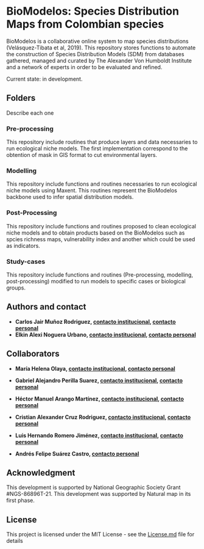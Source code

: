 # BioModelos: Species Distribution Maps from Colombian species

BioModelos is a collaborative online system to map species distributions (Velásquez-Tibata et al, 2019). This repository stores functions to automate the construction of Species Distribution Models (SDM) from databases gathered, managed and curated by The Alexander Von Humboldt Institute and a network of experts in order to be evaluated and refined.

Current state: in development.

## Folders

Describe each one

### Pre-processing
This repository include routines that produce layers and data necessaries to run ecological niche models. The first implementation correspond to the obtention of mask in GIS format to cut environmental layers.

### Modelling
This repository include functions and routines necessaries to run ecological niche models using Maxent. This routines represent the BioModelos backbone used to infer spatial distribution models.

### Post-Processing
This repository include functions and routines proposed to clean ecological niche models and to obtain products based on the BioModelos such as spcies richness maps, vulnerability index and another which could be used as indicators. 

### Study-cases
This repository include functions and routines (Pre-processing, modelling, post-processing) modified to run models to specific cases or biological groups.

## Authors and contact

* **Carlos Jair Muñoz Rodriguez, [contacto institucional](mailto:cmunoz@humboldt.org.co), [contacto personal](mailto:cmunozbiol@gmail.com)**
* **Elkin Alexi Noguera Urbano, [contacto institucional](mailto:enoguera@humboldt.org.co), [contacto personal](mailto:elkalexno@gmail.com)**

## Collaborators

* **María Helena Olaya, [contacto institucional](mailto:molaya@humboldt.org.co ), [contacto personal](mailto:olaya42@gmail.com)**

* **Gabriel Alejandro Perilla Suarez, [contacto institucional](mailto:gperilla@humboldt.org.co), [contacto personal](mailto:thealejandroperilla@gmail.com)**

* **Héctor Manuel Arango Martínez, [contacto institucional](mailto:harango@humboldt.org.co), [contacto personal](hma9327@gmail.com)**

* **Cristian Alexander Cruz Rodriguez, [contacto institucional](mailto:ccruz@humboldt.org.co), [contacto personal](cruzrodriguezcristian@gmail.com)**

* **Luis Hernando Romero Jiménez, [contacto institucional](mailto:lromero@humboldt.org.co), [contacto personal](mailto:lhromeroj@gmail.com)**

* **Andrés Felipe Suárez Castro, [contacto personal](mailto:felipesuarezca@gmail.com)**

## Acknowledgment

This development is supported by National Geographic Society Grant #NGS-86896T-21.
This development was supported by Natural map in its first phase.

## License

This project is licensed under the MIT License - see the [License.md](License.md) file for details
